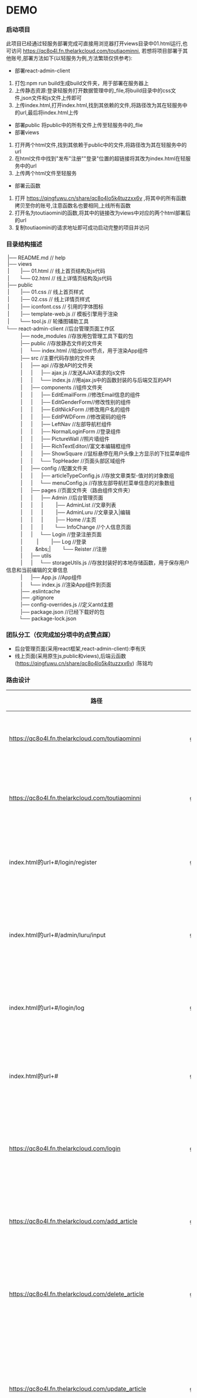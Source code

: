 DEMO
===========================

### 启动项目
此项目已经通过轻服务部署完成可直接用浏览器打开views目录中01.html运行,也可访问 https://qc8o4l.fn.thelarkcloud.com/toutiaominni, 若想将项目部署于其他账号,部署方法如下(以轻服务为例,方法繁琐仅供参考):
- 部署react-admin-client
1. 打包:npm run build生成build文件夹，用于部署在服务器上
2. 上传静态资源:登录轻服务打开数据管理中的_file,将build目录中的css文件,json文件和js文件上传即可
3. 上传index.html,打开index.html,找到其依赖的文件,将路径改为其在轻服务中的url,最后将index.html上传
- 部署public
将public中的所有文件上传至轻服务中的_flie
- 部署views
1. 打开两个html文件,找到其依赖于public中的文件,将路径改为其在轻服务中的url
2. 在html文件中找到"发布"注册""登录"位置的超链接将其改为index.html在轻服务中的url
3. 上传两个html文件至轻服务
- 部署云函数
1. 打开 https://qingfuwu.cn/share/qc8o4lo5k4tuzzxx6v ,将其中的所有函数拷贝至你的账号,注意函数名也要相同,上线所有函数
2. 打开名为toutiaomini的函数,将其中的链接改为views中对应的两个html部署后的url
3. 复制toutiaomini的请求地址即可成功启动完整的项目并访问

### 目录结构描述

 &nbsp;|── README.md                   		 // help<Br/>
 &nbsp;|── views                      
 &nbsp;| &nbsp;&nbsp;&nbsp;&nbsp;&nbsp;&nbsp; |── 01.html					// 线上首页结构及js代码<Br/>
 &nbsp;| &nbsp;&nbsp;&nbsp;&nbsp;&nbsp;&nbsp;└── 02.html					// 线上详情页结构及js代码<Br/>
 &nbsp;|── public  
 &nbsp;| &nbsp;&nbsp;&nbsp;&nbsp;&nbsp;&nbsp; |── 01.css					// 线上首页样式<Br/>
 &nbsp;| &nbsp;&nbsp;&nbsp;&nbsp;&nbsp;&nbsp; |── 02.css					// 线上详情页样式<Br/>
 &nbsp;| &nbsp;&nbsp;&nbsp;&nbsp;&nbsp;&nbsp; |── iconfont.css			        // 引用的字体图标<Br/>
 &nbsp;| &nbsp;&nbsp;&nbsp;&nbsp;&nbsp;&nbsp; |── template-web.js			        // 模板引擎用于渲染<Br/>
 &nbsp;| &nbsp;&nbsp;&nbsp;&nbsp;&nbsp;&nbsp;└── tool.js					// 轮播图辅助工具<Br/>
└── react-admin-client				//后台管理页面工作区<Br/>
&nbsp;&nbsp;&nbsp;&nbsp;&nbsp;&nbsp;&nbsp;&nbsp;&nbsp;&nbsp;|── node_modules			//存放用包管理工具下载的包<Br/>
&nbsp;&nbsp;&nbsp;&nbsp;&nbsp;&nbsp;&nbsp;&nbsp;&nbsp;&nbsp;|── public					//存放静态文件的文件夹<Br/>
&nbsp;&nbsp;&nbsp;&nbsp;&nbsp;&nbsp;&nbsp;&nbsp;&nbsp;&nbsp;|&nbsp;&nbsp;&nbsp;&nbsp;&nbsp;└── index.html			//给出root节点，用于渲染App组件<Br/>
&nbsp;&nbsp;&nbsp;&nbsp;&nbsp;&nbsp;&nbsp;&nbsp;&nbsp;&nbsp;|── src						//主要代码存放的文件夹<Br/>
&nbsp;&nbsp;&nbsp;&nbsp;&nbsp;&nbsp;&nbsp;&nbsp;&nbsp;&nbsp;|&nbsp;&nbsp;&nbsp;&nbsp;&nbsp;&nbsp;|── api					//存放API的文件夹<Br/>
&nbsp;&nbsp;&nbsp;&nbsp;&nbsp;&nbsp;&nbsp;&nbsp;&nbsp;&nbsp;|&nbsp;&nbsp;&nbsp;&nbsp;&nbsp;&nbsp;|&nbsp;&nbsp;&nbsp;&nbsp;&nbsp;&nbsp;|── ajax.js //发送AJAX请求的js文件<Br/>
&nbsp;&nbsp;&nbsp;&nbsp;&nbsp;&nbsp;&nbsp;&nbsp;&nbsp;&nbsp;|&nbsp;&nbsp;&nbsp;&nbsp;&nbsp;&nbsp;|&nbsp;&nbsp;&nbsp;&nbsp;&nbsp;└── index.js //用ajax.js中的函数封装的与后端交互的API<Br/>
&nbsp;&nbsp;&nbsp;&nbsp;&nbsp;&nbsp;&nbsp;&nbsp;&nbsp;&nbsp;|&nbsp;&nbsp;&nbsp;&nbsp;&nbsp;&nbsp;|── components			//组件文件夹<Br/>
&nbsp;&nbsp;&nbsp;&nbsp;&nbsp;&nbsp;&nbsp;&nbsp;&nbsp;&nbsp;|&nbsp;&nbsp;&nbsp;&nbsp;&nbsp;&nbsp;|&nbsp;&nbsp;&nbsp;&nbsp;&nbsp;&nbsp;|── EditEmailForm	//修改Email信息的组件<Br/>
&nbsp;&nbsp;&nbsp;&nbsp;&nbsp;&nbsp;&nbsp;&nbsp;&nbsp;&nbsp;|&nbsp;&nbsp;&nbsp;&nbsp;&nbsp;&nbsp;|&nbsp;&nbsp;&nbsp;&nbsp;&nbsp;&nbsp;|── EditGenderForm//修改性别的组件<Br/>
&nbsp;&nbsp;&nbsp;&nbsp;&nbsp;&nbsp;&nbsp;&nbsp;&nbsp;&nbsp;|&nbsp;&nbsp;&nbsp;&nbsp;&nbsp;&nbsp;|&nbsp;&nbsp;&nbsp;&nbsp;&nbsp;&nbsp;|── EditNickForm	//修改用户名的组件<Br/>
&nbsp;&nbsp;&nbsp;&nbsp;&nbsp;&nbsp;&nbsp;&nbsp;&nbsp;&nbsp;|&nbsp;&nbsp;&nbsp;&nbsp;&nbsp;&nbsp;|&nbsp;&nbsp;&nbsp;&nbsp;&nbsp;&nbsp;|── EditPWDForm //修改密码的组件<Br/>
&nbsp;&nbsp;&nbsp;&nbsp;&nbsp;&nbsp;&nbsp;&nbsp;&nbsp;&nbsp;|&nbsp;&nbsp;&nbsp;&nbsp;&nbsp;&nbsp;|&nbsp;&nbsp;&nbsp;&nbsp;&nbsp;&nbsp;|── LeftNav //左部导航栏组件<Br/>
&nbsp;&nbsp;&nbsp;&nbsp;&nbsp;&nbsp;&nbsp;&nbsp;&nbsp;&nbsp;|&nbsp;&nbsp;&nbsp;&nbsp;&nbsp;&nbsp;|&nbsp;&nbsp;&nbsp;&nbsp;&nbsp;&nbsp;|── NormalLoginForm	//登录组件<Br/>
&nbsp;&nbsp;&nbsp;&nbsp;&nbsp;&nbsp;&nbsp;&nbsp;&nbsp;&nbsp;|&nbsp;&nbsp;&nbsp;&nbsp;&nbsp;&nbsp;|&nbsp;&nbsp;&nbsp;&nbsp;&nbsp;&nbsp;|── PictureWall		//照片墙组件<Br/>
&nbsp;&nbsp;&nbsp;&nbsp;&nbsp;&nbsp;&nbsp;&nbsp;&nbsp;&nbsp;|&nbsp;&nbsp;&nbsp;&nbsp;&nbsp;&nbsp;|&nbsp;&nbsp;&nbsp;&nbsp;&nbsp;&nbsp;|── RichTextEditor//富文本编辑框组件<Br/>
&nbsp;&nbsp;&nbsp;&nbsp;&nbsp;&nbsp;&nbsp;&nbsp;&nbsp;&nbsp;|&nbsp;&nbsp;&nbsp;&nbsp;&nbsp;&nbsp;|&nbsp;&nbsp;&nbsp;&nbsp;&nbsp;&nbsp;|── ShowSquare //鼠标悬停在用户头像上方显示的下拉菜单组件<Br/>
&nbsp;&nbsp;&nbsp;&nbsp;&nbsp;&nbsp;&nbsp;&nbsp;&nbsp;&nbsp;|&nbsp;&nbsp;&nbsp;&nbsp;&nbsp;&nbsp;|&nbsp;&nbsp;&nbsp;&nbsp;&nbsp;└── TopHeader //页面头部区域组件<Br/>
&nbsp;&nbsp;&nbsp;&nbsp;&nbsp;&nbsp;&nbsp;&nbsp;&nbsp;&nbsp;|&nbsp;&nbsp;&nbsp;&nbsp;&nbsp;&nbsp;|── config				//配置文件夹<Br/>
&nbsp;&nbsp;&nbsp;&nbsp;&nbsp;&nbsp;&nbsp;&nbsp;&nbsp;&nbsp;|&nbsp;&nbsp;&nbsp;&nbsp;&nbsp;&nbsp;|&nbsp;&nbsp;&nbsp;&nbsp;&nbsp;&nbsp;|── articleTypeConfig.js	//存放文章类型-值对的对象数组<Br/>
&nbsp;&nbsp;&nbsp;&nbsp;&nbsp;&nbsp;&nbsp;&nbsp;&nbsp;&nbsp;|&nbsp;&nbsp;&nbsp;&nbsp;&nbsp;&nbsp;|&nbsp;&nbsp;&nbsp;&nbsp;&nbsp;└── menuConfig.js			//存放左部导航栏菜单信息的对象数组<Br/>
&nbsp;&nbsp;&nbsp;&nbsp;&nbsp;&nbsp;&nbsp;&nbsp;&nbsp;&nbsp;|&nbsp;&nbsp;&nbsp;&nbsp;&nbsp;&nbsp;|── pages				//页面文件夹（路由组件文件夹）<Br/>
&nbsp;&nbsp;&nbsp;&nbsp;&nbsp;&nbsp;&nbsp;&nbsp;&nbsp;&nbsp;|&nbsp;&nbsp;&nbsp;&nbsp;&nbsp;&nbsp;|&nbsp;&nbsp;&nbsp;&nbsp;&nbsp;&nbsp;|── Admin			//后台管理页面<Br/>
&nbsp;&nbsp;&nbsp;&nbsp;&nbsp;&nbsp;&nbsp;&nbsp;&nbsp;&nbsp;|&nbsp;&nbsp;&nbsp;&nbsp;&nbsp;&nbsp;|&nbsp;&nbsp;&nbsp;&nbsp;&nbsp;&nbsp;|&nbsp;&nbsp;&nbsp;&nbsp;&nbsp;&nbsp;&nbsp;&nbsp;&nbsp;|── AdminList	//文章列表<Br/>
&nbsp;&nbsp;&nbsp;&nbsp;&nbsp;&nbsp;&nbsp;&nbsp;&nbsp;&nbsp;|&nbsp;&nbsp;&nbsp;&nbsp;&nbsp;&nbsp;|&nbsp;&nbsp;&nbsp;&nbsp;&nbsp;&nbsp;|&nbsp;&nbsp;&nbsp;&nbsp;&nbsp;&nbsp;&nbsp;&nbsp;&nbsp;|── AdminLuru	//文章录入|编辑<Br/>
&nbsp;&nbsp;&nbsp;&nbsp;&nbsp;&nbsp;&nbsp;&nbsp;&nbsp;&nbsp;|&nbsp;&nbsp;&nbsp;&nbsp;&nbsp;&nbsp;|&nbsp;&nbsp;&nbsp;&nbsp;&nbsp;&nbsp;|&nbsp;&nbsp;&nbsp;&nbsp;&nbsp;&nbsp;&nbsp;&nbsp;&nbsp;|── Home		//主页<Br/>
&nbsp;&nbsp;&nbsp;&nbsp;&nbsp;&nbsp;&nbsp;&nbsp;&nbsp;&nbsp;|&nbsp;&nbsp;&nbsp;&nbsp;&nbsp;&nbsp;|&nbsp;&nbsp;&nbsp;&nbsp;&nbsp;&nbsp;|&nbsp;&nbsp;&nbsp;&nbsp;&nbsp;&nbsp;&nbsp;&nbsp;└── InfoChange	//个人信息页面<Br/>
&nbsp;&nbsp;&nbsp;&nbsp;&nbsp;&nbsp;&nbsp;&nbsp;&nbsp;&nbsp;|&nbsp;&nbsp;&nbsp;&nbsp;&nbsp;&nbsp;|&nbsp;&nbsp;&nbsp;&nbsp;&nbsp;└── Login			//登录注册页面<Br/>
&nbsp;&nbsp;&nbsp;&nbsp;&nbsp;&nbsp;&nbsp;&nbsp;&nbsp;&nbsp;|&nbsp;&nbsp;&nbsp;&nbsp;&nbsp;&nbsp;&nbsp;&nbsp;&nbsp;&nbsp;|&nbsp;&nbsp;&nbsp;&nbsp;&nbsp;&nbsp;&nbsp;&nbsp;&nbsp;|── Log			//登录<Br/>
&nbsp;&nbsp;&nbsp;&nbsp;&nbsp;&nbsp;&nbsp;&nbsp;&nbsp;&nbsp;|&nbsp;&nbsp;&nbsp;&nbsp;&nbsp;&nbsp;&nbsp;&nbsp;&nbsp;&nbs;|&nbsp;&nbsp;&nbsp;&nbsp;&nbsp;&nbsp;&nbsp;&nbsp;└── Reister		//注册<Br/>
&nbsp;&nbsp;&nbsp;&nbsp;&nbsp;&nbsp;&nbsp;&nbsp;&nbsp;&nbsp;|&nbsp;&nbsp;&nbsp;&nbsp;&nbsp;&nbsp;|── utils<Br/>
&nbsp;&nbsp;&nbsp;&nbsp;&nbsp;&nbsp;&nbsp;&nbsp;&nbsp;&nbsp;|&nbsp;&nbsp;&nbsp;&nbsp;&nbsp;&nbsp;|&nbsp;&nbsp;&nbsp;&nbsp;&nbsp;└── storageUtils.js	//存放封装好的本地存储函数，用于保存用户信息和当前编辑的文章信息<Br/>
&nbsp;&nbsp;&nbsp;&nbsp;&nbsp;&nbsp;&nbsp;&nbsp;&nbsp;&nbsp;|&nbsp;&nbsp;&nbsp;&nbsp;&nbsp;&nbsp;|── App.js				//App组件<Br/>
&nbsp;&nbsp;&nbsp;&nbsp;&nbsp;&nbsp;&nbsp;&nbsp;&nbsp;&nbsp;|&nbsp;&nbsp;&nbsp;&nbsp;&nbsp;└── index.js			//渲染App组件到页面<Br/>
&nbsp;&nbsp;&nbsp;&nbsp;&nbsp;&nbsp;&nbsp;&nbsp;&nbsp;&nbsp;|── .eslintcache	<Br/>
&nbsp;&nbsp;&nbsp;&nbsp;&nbsp;&nbsp;&nbsp;&nbsp;&nbsp;&nbsp;|── .gitignore<Br/>
&nbsp;&nbsp;&nbsp;&nbsp;&nbsp;&nbsp;&nbsp;&nbsp;&nbsp;&nbsp;|── config-overrides.js		//定义antd主题<Br/>
&nbsp;&nbsp;&nbsp;&nbsp;&nbsp;&nbsp;&nbsp;&nbsp;&nbsp;&nbsp;|── package.json			//已经下载好的包<Br/>
&nbsp;&nbsp;&nbsp;&nbsp;&nbsp;&nbsp;&nbsp;&nbsp;&nbsp;└── package-lock.json<Br/>

### 团队分工（仅完成加分项中的点赞点踩）
- 后台管理页面(采用react框架,react-admin-client):李有庆
- 线上页面(采用原生js,public和views),后端云函数 (https://qingfuwu.cn/share/qc8o4lo5k4tuzzxx6v) :陈铭均

### 路由设计

| 路径      | 方法   | 参数               | 备注         |
| ------------------------- | ---- | -------  | ---------------------- | 
| https://qc8o4l.fn.thelarkcloud.com/toutiaominni				|get/post 	|											|获取线上首页						|
|https://qc8o4l.fn.thelarkcloud.com/toutiaominni				|get/post 	|article_id									|获取线上详情页					|
|index.html的url+#/login/register									|get/post 	|											|获取后台注册页					|
|index.html的url+#/admin/luru/input									|get/post 	|										   	|获取后台管理录入页				|
|index.html的url+#/login/log										|get/post 	|										   	|获取后台登录页					|
|index.html的url+#													|get/post 	|										   	|获取后台管理首页					|
|https://qc8o4l.fn.thelarkcloud.com/login						|get/post 	|nickname password							|处理添加登录请求					|
|https://qc8o4l.fn.thelarkcloud.com/add_article					|get/post 	|nickname title_name title_img content type	|处理添加文章请求					|
|https://qc8o4l.fn.thelarkcloud.com/delete_article				|get/post 	|article_id									|处理删除文章请求					|
|https://qc8o4l.fn.thelarkcloud.com/update_article				|get/post 	|article_id title_name title_img conten type|更新文章标题图片内容和类型		|
|https://qc8o4l.fn.thelarkcloud.com/update_article_status		|get/post 	|article_id	status							|更新文章状态						|
|https://qc8o4l.fn.thelarkcloud.com/update_article_goodandbad	|get/post 	|article_id	quality num username			|更新文章及用户的点赞点踩及关注量	|
|https://qc8o4l.fn.thelarkcloud.com/get_all_title				|get/post 	|type keywords								|按类型或关键字获取标题			|
|https://qc8o4l.fn.thelarkcloud.com/register				|get/post 	|nickname password email					|处理用户注册请求					|
|https://qc8o4l.fn.thelarkcloud.com/delete_user					|get/post 	|user_id									|处理删除用户请求				  	|
|https://qc8o4l.fn.thelarkcloud.com/update_user_nickname		|get/post 	|user_id user_nickname						|处理修改用户昵称请求				|
|https://qc8o4l.fn.thelarkcloud.com/update_user_avatar		|get/post 	|user_id user_avatar						|处理修改用户头像请求				|
|https://qc8o4l.fn.thelarkcloud.com/update_user_password		|get/post 	|user_id user_password						|处理修改用户密码请求				|
|https://qc8o4l.fn.thelarkcloud.com/update_user_email			|get/post 	|user_id user_email							|处理修改用户邮箱请求				|
|https://qc8o4l.fn.thelarkcloud.com/update_user_gender		|get/post 	|user_id user_gender						|处理修改用户性别请求	  			|
